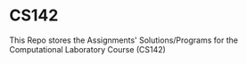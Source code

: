 # CS142
This Repo stores the Assignments' Solutions/Programs for the Computational Laboratory Course (CS142) 

